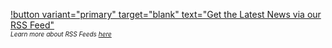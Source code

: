 [!button variant="primary" target="blank" text="Get the Latest News via our RSS Feed"](https://fcp.cafe/rss.xml)<br />
<font size="1">_Learn more about RSS Feeds [here](https://fcp.cafe/rss/)_</font>